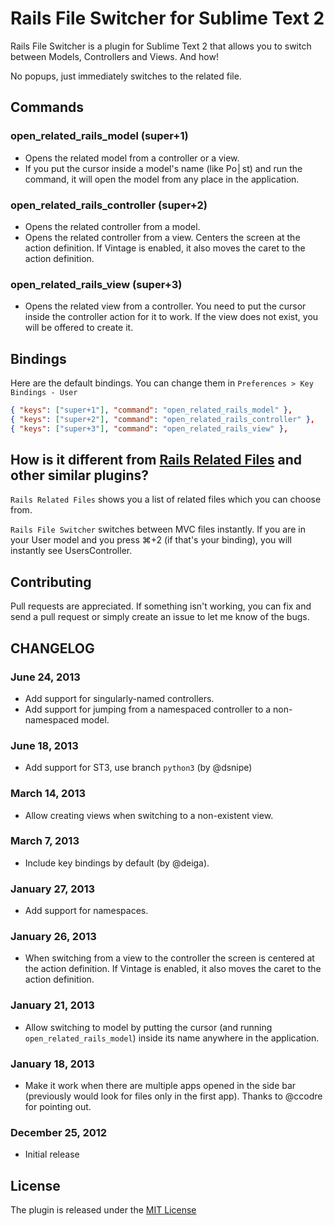 # Rails File Switcher for Sublime Text 2
Rails File Switcher is a plugin for Sublime Text 2 that allows you to switch between Models, Controllers and Views. And how!

No popups, just immediately switches to the related file.

## Commands
### open_related_rails_model (super+1)
- Opens the related model from a controller or a view.
- If you put the cursor inside a model's name (like Po│st) and run the command, it will open the model from any place in the application.

### open_related_rails_controller (super+2)
- Opens the related controller from a model.
- Opens the related controller from a view. Centers the screen at the action definition. If Vintage is enabled, it also moves the caret to the action definition.

### open_related_rails_view (super+3)
- Opens the related view from a controller. You need to put the cursor inside the controller action for it to work. If the view does not exist, you will be offered to create it.

## Bindings
Here are the default bindings. You can change them in `Preferences > Key Bindings - User`
```json
{ "keys": ["super+1"], "command": "open_related_rails_model" },
{ "keys": ["super+2"], "command": "open_related_rails_controller" },
{ "keys": ["super+3"], "command": "open_related_rails_view" },
```

## How is it different from [Rails Related Files](https://github.com/luqman/SublimeText2RailsRelatedFiles) and other similar plugins?
`Rails Related Files` shows you a list of related files which you can choose from.

`Rails File Switcher` switches between MVC files instantly. If you are in your User model and you press ⌘+2 (if that's your binding), you will instantly see UsersController.

## Contributing
Pull requests are appreciated. If something isn't working, you can fix and send a pull request or simply create an issue to let me know of the bugs.

## CHANGELOG

### June 24, 2013
- Add support for singularly-named controllers.
- Add support for jumping from a namespaced controller to a non-namespaced model.

### June 18, 2013
- Add support for ST3, use branch `python3` (by @dsnipe)

### March 14, 2013
- Allow creating views when switching to a non-existent view.

### March 7, 2013
- Include key bindings by default (by @deiga).

### January 27, 2013
- Add support for namespaces.

### January 26, 2013
- When switching from a view to the controller the screen is centered at the action definition. If Vintage is enabled, it also moves the caret to the action definition.

### January 21, 2013
- Allow switching to model by putting the cursor (and running `open_related_rails_model`) inside its name anywhere in the application.

### January 18, 2013
- Make it work when there are multiple apps opened in the side bar (previously would look for files only in the first app). Thanks to @ccodre for pointing out.

### December 25, 2012
- Initial release

## License
The plugin is released under the [MIT License](http://www.opensource.org/licenses/MIT)